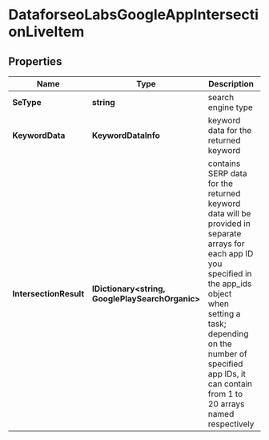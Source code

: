 # DataforseoLabsGoogleAppIntersectionLiveItem


## Properties

| Name | Type | Description | Notes |
|------------ | ------------- | ------------- | -------------|
**SeType** | **string** | search engine type |[optional]|
**KeywordData** | **KeywordDataInfo** | keyword data for the returned keyword |[optional]|
**IntersectionResult** | **IDictionary<string, GooglePlaySearchOrganic>** | contains SERP data for the returned keyword<br>data will be provided in separate arrays for each app ID you specified in the app_ids object when setting a task;<br>depending on the number of specified app IDs, it can contain from 1 to 20 arrays named respectively |[optional]|